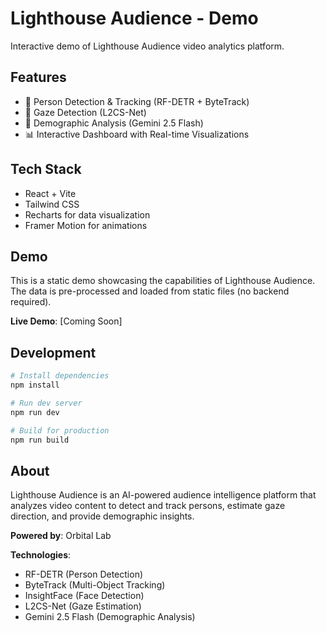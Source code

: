 # Lighthouse Audience - Demo

Interactive demo of Lighthouse Audience video analytics platform.

## Features

- 🎯 Person Detection & Tracking (RF-DETR + ByteTrack)
- 👀 Gaze Detection (L2CS-Net)
- 👥 Demographic Analysis (Gemini 2.5 Flash)
- 📊 Interactive Dashboard with Real-time Visualizations

## Tech Stack

- React + Vite
- Tailwind CSS
- Recharts for data visualization
- Framer Motion for animations

## Demo

This is a static demo showcasing the capabilities of Lighthouse Audience. The data is pre-processed and loaded from static files (no backend required).

**Live Demo**: [Coming Soon]

## Development

```bash
# Install dependencies
npm install

# Run dev server
npm run dev

# Build for production
npm run build
```

## About

Lighthouse Audience is an AI-powered audience intelligence platform that analyzes video content to detect and track persons, estimate gaze direction, and provide demographic insights.

**Powered by**: Orbital Lab

**Technologies**:
- RF-DETR (Person Detection)
- ByteTrack (Multi-Object Tracking)
- InsightFace (Face Detection)
- L2CS-Net (Gaze Estimation)
- Gemini 2.5 Flash (Demographic Analysis)
